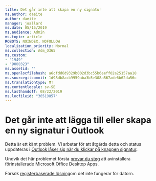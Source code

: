 ```yaml
---
title: Det går inte att skapa en ny signatur
ms.author: daeite
author: daeite
manager: joallard
ms.date: 05/15/2019
ms.audience: Admin
ms.topic: article
ROBOTS: NOINDEX, NOFOLLOW
localization_priority: Normal
ms.collection: Adm_O365
ms.custom:
- "1949"
- "9000323"
ms.assetid: ''
ms.openlocfilehash: a6cfdd6d9329b002d3bc55b6eeff02a25157aa18
ms.sourcegitcommit: 1d98db8acb9959aba3b5e308a567ade6b62da56c
ms.translationtype: MT
ms.contentlocale: sv-SE
ms.lasthandoff: 08/22/2019
ms.locfileid: "36519857"
---
```

# <a name="cannot-add-or-create-a-new-signature-in-outlook"></a>Det går inte att lägga till eller skapa en ny signatur i Outlook

Detta är ett känt problem. Vi arbetar för att åtgärda detta och status uppdateras i [Outlook låser sig när du klickar på knappen signatur](https://support.office.com/article/c70b36c2-66ca-401c-ab45-f29a46495d02).

Undvik det här problemet första [provar du steg](https://support.office.com/article/c70b36c2-66ca-401c-ab45-f29a46495d02) att avinstallera förinstallerade Microsoft Office Desktop Apps. 

Försök [registerbaserade lösning](https://support.office.com/article/c70b36c2-66ca-401c-ab45-f29a46495d02)om det inte fungerar för datorn.
